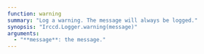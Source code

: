 ```yaml
---
function: warning
summary: "Log a warning. The message will always be logged."
synopsis: "Irccd.Logger.warning(message)"
arguments:
  - "**message**: the message."
---
```


